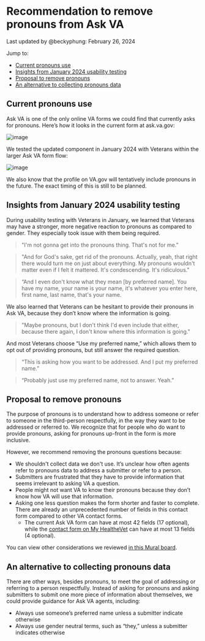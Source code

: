 # Recommendation to remove pronouns from Ask VA
Last updated by @beckyphung: February 26, 2024

Jump to:
- [Current pronouns use](#current-pronouns-use)
- [Insights from January 2024 usability testing](#insights-from-january-2024-usability-testing)
- [Proposal to remove pronouns](#proposal-to-remove-pronouns)
- [An alternative to collecting pronouns data](#an-alternative-to-collecting-pronouns-data)

## Current pronouns use
Ask VA is one of the only online VA forms we could find that currently asks for pronouns. Here’s how it looks in the current form at ask.va.gov: 

![image](https://github.com/department-of-veterans-affairs/va.gov-team/assets/135838070/81f457f9-47e3-4efd-bdde-94f23aeab7e8)

We tested the updated component in January 2024 with Veterans within the larger Ask VA form flow: 

![image](https://github.com/department-of-veterans-affairs/va.gov-team/assets/135838070/f942dba8-569c-4426-88cb-0b46f85da4bc)

We also know that the profile on VA.gov will tentatively include pronouns in the future. The exact timing of this is still to be planned.

## Insights from January 2024 usability testing

During usability testing with Veterans in January, we learned that Veterans may have a stronger,  more negative reaction to pronouns as compared to gender. They especially took issue with them being required.
> "I'm not gonna get into the pronouns thing. That's not for me."

> "And for God's sake, get rid of the pronouns. Actually, yeah, that right there would turn me on just about everything. My pronouns wouldn't matter even if I felt it mattered. It's condescending. It's ridiculous."

> “And I even don't know what they mean [by preferred name]. You have my name, your name is your name, it's whatever you enter here, first name, last name, that's your name.

We also learned that Veterans can be hesitant to provide their pronouns in Ask VA, because they don’t know where the information is going.
> "Maybe pronouns, but I don't think I'd even include that either, because there again, I don't know where this information is going."

And most Veterans choose “Use my preferred name,” which allows them to opt out of providing pronouns, but still answer the required question.

> “This is asking how you want to be addressed. And I put my preferred name.”

> “Probably just use my preferred name, not to answer. Yeah.”

## Proposal to remove pronouns
The purpose of pronouns is to understand how to address someone or refer to someone in the third-person respectfully, in the way they want to be addressed or referred to. We recognize that for people who do want to provide pronouns, asking for pronouns up-front in the form is more inclusive.

However, we recommend removing the pronouns questions because: 

- We shouldn't collect data we don't use. It’s unclear how often agents refer to pronouns data to address a submitter or refer to a person.
- Submitters are frustrated that they have to provide information that seems irrelevant to asking VA a question.
- People might not want VA to know their pronouns because they don’t know how VA will use that information.
- Asking one less question makes the form shorter and faster to complete. There are already an unprecedented number of fields in this contact form compared to other VA contact forms.
   - The current Ask VA form can have at most 42 fields (17 optional), while the [contact form on My HealtheVet](https://www.myhealth.va.gov/contact-us) can have at most 13 fields (4 optional).

You can view other considerations we reviewed [in this Mural board](https://app.mural.co/t/departmentofveteransaffairs9999/m/departmentofveteransaffairs9999/1707951656741/bf6828f889eead9a838fa5f4e36749d0559ad015?wid=41-1708545622539).

## An alternative to collecting pronouns data
There are other ways, besides pronouns, to meet the goal of addressing or referring to a person respectfully. Instead of asking for pronouns and asking submitters to submit one more piece of information about themselves, we could provide guidance for Ask VA agents, including:

- Always use someone’s preferred name unless a submitter indicate otherwise
- Always use gender neutral terms, such as “they,” unless a submitter indicates otherwise
